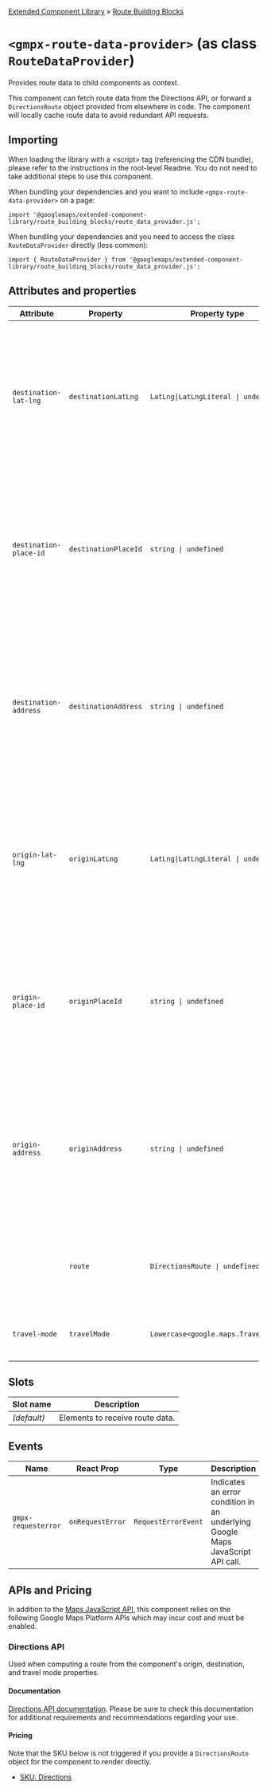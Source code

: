 [Extended Component Library](../../../README.md) » [Route Building Blocks](../README.md)

# `<gmpx-route-data-provider>` (as class `RouteDataProvider`)

Provides route data to child components as context.

This component can fetch route data from the Directions API, or forward a
`DirectionsRoute` object provided from elsewhere in code. The component will
locally cache route data to avoid redundant API requests.

## Importing

When loading the library with a &lt;script&gt; tag (referencing the CDN bundle), please refer to the instructions in the root-level Readme. You do not need to take additional steps to use this component.

When bundling your dependencies and you want to include `<gmpx-route-data-provider>` on a page:

```
import '@googlemaps/extended-component-library/route_building_blocks/route_data_provider.js';
```

When bundling your dependencies and you need to access the class `RouteDataProvider` directly (less common):

```
import { RouteDataProvider } from '@googlemaps/extended-component-library/route_building_blocks/route_data_provider.js';
```

## Attributes and properties

| Attribute              | Property             | Property type                        | Description                                                                                                                                                 | Default     | [Reflects?](https://open-wc.org/guides/knowledge/attributes-and-properties/#attribute-and-property-reflection) |
| ---------------------- | -------------------- | ------------------------------------ | ----------------------------------------------------------------------------------------------------------------------------------------------------------- | ----------- | -------------------------------------------------------------------------------------------------------------- |
| `destination-lat-lng`  | `destinationLatLng`  | `LatLng\|LatLngLiteral \| undefined` | The destination of the directions request as a lat/lng. When setting the destination, only one of lat/lng, Place ID, or address should be specified.        |             | ✅                                                                                                              |
| `destination-place-id` | `destinationPlaceId` | `string \| undefined`                | The destination of the directions request as a Place ID. When setting the destination, only one of lat/lng, Place ID, or address should be specified.       |             | ✅                                                                                                              |
| `destination-address`  | `destinationAddress` | `string \| undefined`                | The destination of the directions request as an address query. When setting the destination, only one of lat/lng, Place ID, or address should be specified. |             | ✅                                                                                                              |
| `origin-lat-lng`       | `originLatLng`       | `LatLng\|LatLngLiteral \| undefined` | The origin of the directions request as a lat/lng. When setting the origin, only one of lat/lng, Place ID, or address should be specified.                  |             | ✅                                                                                                              |
| `origin-place-id`      | `originPlaceId`      | `string \| undefined`                | The origin of the directions request as a Place ID. When setting the origin, only one of lat/lng, Place ID, or address should be specified.                 |             | ✅                                                                                                              |
| `origin-address`       | `originAddress`      | `string \| undefined`                | The origin of the directions request as an address query. When setting the origin, only one of lat/lng, Place ID, or address should be specified.           |             | ✅                                                                                                              |
|                        | `route`              | `DirectionsRoute \| undefined`       | Route data to be provided to consumers directly, instead of making an API call.                                                                             |             | ❌                                                                                                              |
| `travel-mode`          | `travelMode`         | `Lowercase<google.maps.TravelMode>`  | The travel mode of the directions request.                                                                                                                  | `'driving'` | ✅                                                                                                              |

## Slots

| Slot name   | Description                     |
| ----------- | ------------------------------- |
| *(default)* | Elements to receive route data. |

## Events

| Name                | React Prop       | Type                | Description                                                                    |
| ------------------- | ---------------- | ------------------- | ------------------------------------------------------------------------------ |
| `gmpx-requesterror` | `onRequestError` | `RequestErrorEvent` | Indicates an error condition in an underlying Google Maps JavaScript API call. |



## APIs and Pricing

In addition to the [Maps JavaScript API](https://developers.google.com/maps/documentation/javascript?utm_source=npm&utm_medium=documentation&utm_campaign=&utm_content=web_components), this component relies on the following Google Maps Platform APIs which may incur cost and must be enabled.

### Directions API

Used when computing a route from the component's origin, destination, and travel mode properties.

#### Documentation

[Directions API documentation](https://developers.google.com/maps/documentation/javascript/directions?utm_source=npm&utm_medium=documentation&utm_campaign=&utm_content=web_components). Please be sure to check this documentation for additional requirements and recommendations regarding your use.

#### Pricing

Note that the SKU below is not triggered if you provide a `DirectionsRoute` object for the component to render directly.

- [SKU: Directions](https://developers.google.com/maps/billing-and-pricing/pricing?utm_source=npm&utm_medium=documentation&utm_campaign=&utm_content=web_components#directions)


